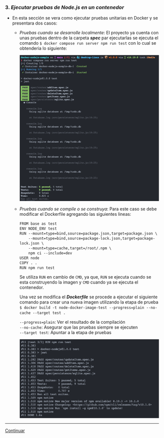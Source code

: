 ### 3. ___Ejecutar pruebas de Node.js en un contenedor___
   
   - En esta sección se vera como ejecutar pruebas unitarias en Docker y se presentara dos casos:  
  
     - *Pruebas cuando se desarrolle localmente*: El proyecto ya cuenta con unas pruebas dentro de la carpeta ***spec*** par ejecutarlas se ejecuta el comando `$ docker compose run server npm run test` con lo cual se obtenderia lo siguiente:  

        <p align="left"><img src="../../assets/img/img_ge_docker_21.png" alt="imagen21"/></p>

     - *Pruebas cuando se compile o se construya*: Para este caso se debe modificar el Dockerfile agregando las siguientes lineas: 
    
        ~~~
        FROM base as test
        ENV NODE_ENV test
        RUN --mount=type=bind,source=package.json,target=package.json \
            --mount=type=bind,source=package-lock.json,target=package-lock.json \
            --mount=type=cache,target=/root/.npm \
            npm ci --include=dev
        USER node
        COPY . .
        RUN npm run test
        ~~~

        Se utiliza `RUN` en cambio de `CMD`, ya que, `RUN` se ejecuta cuando se esta construyendo la imagen y `CMD` cuando ya se ejecuta el contenedor.

        Una vez se modifica el ***Dockerfile*** se procede a ejecutar el siguiente comando para crear una nueva imagen utilizando la etapa de prueba `$ docker build -t node-docker-image-test --progress=plain --no-cache --target test .`

        `--progress=plain`: Ver el resultado de la compilación  
        `--no-cache`: Asegurar que las pruebas siempre se ejecuten  
        `--target test`: Apuntar a la etapa de pruebas

        <p align="left"><img src="../../assets/img/img_ge_docker_22.png" alt="imagen22" width="500"/></p>

--- 

[Continuar](https://github.com/CindyFonck/Devops_23/blob/main/GermanBejarano/Docker_Language/Part4.md)